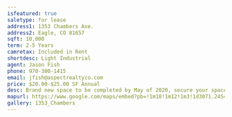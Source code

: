 ```yaml
---
isfeatured: true
saletype: for lease
address1: 1353 Chambers Ave.
address2: Eagle, CO 81657
sqft: 10,000
term: 2-5 Years
camretax: Included in Rent
shortdesc: Light Industrial
agent: Jason Fish
phone: 970-300-1415
email: jfish@aspectrealtyco.com
price: $20.00-$25.00 SF Annual
desc: Brand new space to be completed by May of 2020, secure your space from 5,000 - 10,000 sf of prime flex warehouse space with excellent exposure off of I70 with intuitive cross docking loading access.
mapurl: https://www.google.com/maps/embed?pb=!1m18!1m12!1m3!1d3071.2454063903347!2d-106.81385028579511!3d39.66669390883754!2m3!1f0!2f0!3f0!3m2!1i1024!2i768!4f13.1!3m3!1m2!1s0x8741c3dc29736d89%3A0xfc802d5fb498d435!2s1353%20Chambers%20Ave%2C%20Eagle%2C%20CO%2081631!5e0!3m2!1sen!2sus!4v1588005309000!5m2!1sen!2sus
gallery: 1353_Chambers
---
```

